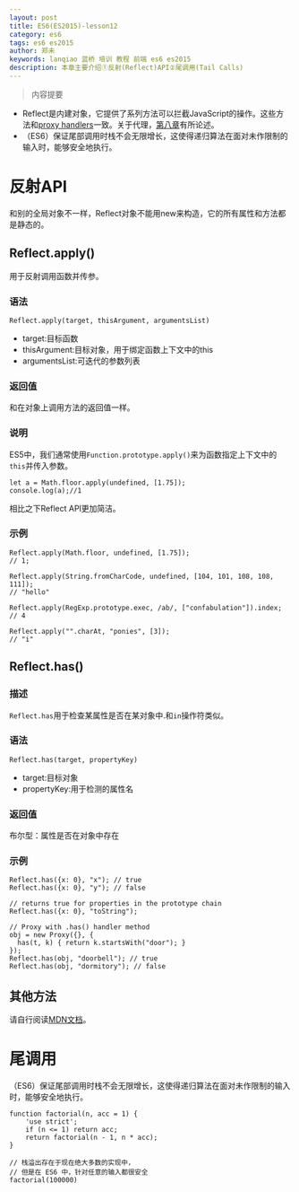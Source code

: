 ```yaml
---
layout: post
title: ES6(ES2015)-lesson12
category: es6
tags: es6 es2015
author: 郑未
keywords: lanqiao 蓝桥 培训 教程 前端 es6 es2015
description: 本章主要介绍①反射(Reflect)API②尾调用(Tail Calls)
---
```


>内容提要

- Reflect是内建对象，它提供了系列方法可以拦截JavaScript的操作。这些方法和[proxy handlers](https://developer.mozilla.org/en-US/docs/Web/JavaScript/Reference/Global_Objects/Proxy/handler#Methods)一致。关于代理，[第八章](/es6/es6-lesson8)有所论述。
- （ES6）保证尾部调用时栈不会无限增长，这使得递归算法在面对未作限制的输入时，能够安全地执行。

# 反射API

和别的全局对象不一样，Reflect对象不能用new来构造，它的所有属性和方法都是静态的。

## Reflect.apply() 

用于反射调用函数并传参。

### 语法

    Reflect.apply(target, thisArgument, argumentsList)

- target:目标函数
- thisArgument:目标对象，用于绑定函数上下文中的this
- argumentsList:可迭代的参数列表

### 返回值

和在对象上调用方法的返回值一样。

### 说明

ES5中，我们通常使用`Function.prototype.apply()`来为函数指定上下文中的`this`并传入参数。

    let a = Math.floor.apply(undefined, [1.75]);
    console.log(a);//1

相比之下Reflect API更加简洁。

### 示例

    Reflect.apply(Math.floor, undefined, [1.75]); 
    // 1;

    Reflect.apply(String.fromCharCode, undefined, [104, 101, 108, 108, 111]);
    // "hello"

    Reflect.apply(RegExp.prototype.exec, /ab/, ["confabulation"]).index;
    // 4

    Reflect.apply("".charAt, "ponies", [3]);
    // "i"


## Reflect.has()

### 描述

`Reflect.has`用于检查某属性是否在某对象中.和`in`操作符类似。

### 语法

    Reflect.has(target, propertyKey)

- target:目标对象
- propertyKey:用于检测的属性名

### 返回值

布尔型：属性是否在对象中存在

### 示例

    Reflect.has({x: 0}, "x"); // true
    Reflect.has({x: 0}, "y"); // false

    // returns true for properties in the prototype chain 
    Reflect.has({x: 0}, "toString");

    // Proxy with .has() handler method
    obj = new Proxy({}, {
      has(t, k) { return k.startsWith("door"); }
    });
    Reflect.has(obj, "doorbell"); // true
    Reflect.has(obj, "dormitory"); // false

## 其他方法

请自行阅读[MDN文档](https://developer.mozilla.org/en-US/docs/Web/JavaScript/Reference/Global_Objects/Reflect#Methods)。

# 尾调用

（ES6）保证尾部调用时栈不会无限增长，这使得递归算法在面对未作限制的输入时，能够安全地执行。

    function factorial(n, acc = 1) {
        'use strict';
        if (n <= 1) return acc;
        return factorial(n - 1, n * acc);
    }

    // 栈溢出存在于现在绝大多数的实现中，
    // 但是在 ES6 中，针对任意的输入都很安全
    factorial(100000)